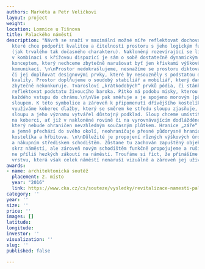 ```yaml
---
authors: Markéta a Petr Veličkovi
layout: project
weight: 
location: Lomnice u Tišnova
title: Palackého náměstí
description: "Návrh se snaží v maximální možné míře reflektovat dochované hodnoty,
  které chce podpořit kvalitou a čitelností prostoru s jeho logickým funkčním využitím
  (jak trvalého tak dočasného charakteru). Nakloněný rozevírající se lichoběžník náměstí
  v kombinaci s křížovou dispozicí je sám o sobě dostatečně dynamickým a prostorovým
  konceptem, který nechceme zbytečně narušovat byť jen křivkami výškově oddělených
  komunikací. \n\nProstor nedokrašlujeme, nesnažíme se prostoru diktovat nový řád
  či jej doplňovat designovými prvky, které by nesouzněly s podstatou dochované barokní
  kvality. Prostor doplňujeme o soudobý stabiliář a mobiliář, který danému prostředí
  zbytečně nekonkuruje. Tvarosloví „krátkodobých“ prvků pódia, či stánků se snaží
  reflektovat podstatu živoucího baroka. Pítko má podobu misky, kterou potkáváme u
  každého vstupu do chrámu.\n\nVše pak směřuje a je spojeno morovým (původně mariánským)
  sloupem. K této symbolice a zároveň k připomenutí dřívějšího kostelíka a hřbitova
  využíváme koberec dlažby, který se směrem ke středu sloupu zjasňuje, aby tak celému
  sloupu a jeho významu vytvářel důstojný podklad. Sloup chceme umístit jako plující
  na koberci, ať již v nakloněné rovině či na vyrovnávajícím dodlážděném stupínku,
  který nebude ohraničen nevzhledným současným plůtkem. Hranice „záře“ je neznatelná
  a jemně přechází do svého okolí, neohraničuje přesné půdorysné hranice dřívějšího
  kostelíka a hřbitova. \n\nDůležité je propojení různých výškových úrovní mezi náměstím
  a nákupním střediskem schodištěm. Zůstane tu zachován zapuštěný objekt loubí v pohledech
  skrz náměstí, ale zároveň novým schodištěm funkčně propojujeme a rušíme jedno z
  ne příliš hezkých zákoutí na náměstí. Troufáme si říct, že přinášíme novou opodstatněnou
  vrstvu, která však celek náměstí nenaruší vizuálně a zároveň jej uživatelsky zpříjemní.\n"
awards:
- name: architektonická soutěž
  placement: 2. místo
  year: "2016"
  link: https://www.cka.cz/cs/souteze/vysledky/revitalizace-namesti-palackeho-v-lomnici
category: ''
year: ''
size: ''
price: ''
images: []
latitude: 
longitude: 
investor: ''
visualization: ''
slug: ''
published: false

---
```

